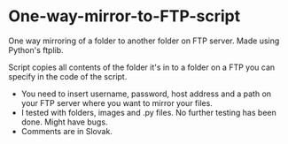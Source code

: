 # One-way-mirror-to-FTP-script
One way mirroring of a folder to another folder on FTP server. Made using Python's ftplib.

Script copies all contents of the folder it's in to a folder on a FTP you can specify in the code of the script.
- You need to insert username, password, host address and a path on your FTP server where you want to mirror your files.
- I tested with folders, images and .py files. No further testing has been done. Might have bugs.
- Comments are in Slovak.
